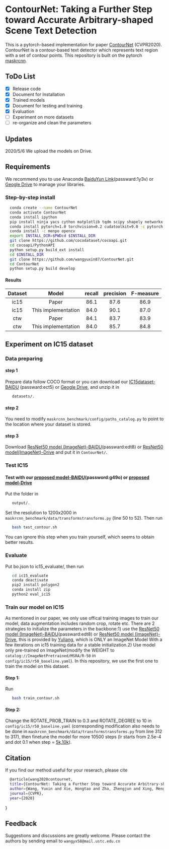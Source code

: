 # ContourNet: Taking a Further Step toward Accurate Arbitrary-shaped Scene Text Detection

This is a pytorch-based implementation for paper [ContourNet](https://arxiv.org/abs/2004.04940) (CVPR2020). ContourNet is a contour-based text detector which represents text region with a set of contour points. This repository is built on the pytorch [maskrcnn](https://github.com/facebookresearch/maskrcnn-benchmark).

## ToDo List

- [x] Release code
- [x] Document for Installation
- [x] Trained models
- [x] Document for testing and training
- [x] Evaluation
- [ ] Experiment on more datasets
- [ ] re-organize and clean the parameters

## Updates
2020/5/6 We upload the models on Drive.

## Requirements

We recommend you to use Anaconda [BaiduYun Link](https://pan.baidu.com/s/1_J9INU-UpiT43qormibAuw)(passward:1y3v) or [Geogle Drive](https://drive.google.com/file/d/1H64lTpR3xzlSRfUxfZa4dOhAYZJcO7RU/view?usp=sharing) to manage your libraries.


### Step-by-step install

```bash
  conda create --name ContourNet
  conda activate ContourNet
  conda install ipython
  pip install ninja yacs cython matplotlib tqdm scipy shapely networkx pandas
  conda install pytorch=1.0 torchvision=0.2 cudatoolkit=9.0 -c pytorch
  conda install -c menpo opencv
  export INSTALL_DIR=$PWDcd $INSTALL_DIR
  git clone https://github.com/cocodataset/cocoapi.git
  cd cocoapi/PythonAPI
  python setup.py build_ext install
  cd $INSTALL_DIR
  git clone https://github.com/wangyuxin87/ContourNet.git
  cd ContourNet
  python setup.py build develop
```
#### Results
|        Dataset       	|        Model       	| recall 	| precision 	| F-measure 	|
|:------------------: |:------------------:	|:---------:	|:------:	|:---------:	|
|        ic15       	|      Paper   	|    86.1   	|     87.6   	|    86.9   	|   
|        ic15       	|  This implementation 	|    84.0   	|     90.1   	|    87.0   	| 
|        ctw       	|      Paper   	|    84.1   	|     83.7   	|    83.9   	|   
|        ctw       	|  This implementation 	|    84.0   	|     85.7   	|    84.8   	| 

## Experiment on IC15 dataset
### Data preparing 
#### step 1
   Prepare data follow COCO format or you can download our [IC15dataset-BAIDU](https://pan.baidu.com/s/1GbF0PnWDKw3qn2o2XgpB7Q) (passward:ect5) or [Geogle Drive](https://drive.google.com/file/d/1ZWRQWJwhydoCsqdNlX80y94cKQedUywO/view?usp=sharing), and unzip it in 
```bash
   datasets/.
```
#### step 2
You need to modify ```maskrcnn_benchmark/config/paths_catalog.py``` to point to the location where your dataset is stored.

#### step 3
Download [ResNet50 model (ImageNet)-BAIDU](https://pan.baidu.com/s/1nYePd4BgsBjhToeD2y1RbQ)(passward:edt8) or [ResNet50 model(ImageNet)-Drive](https://drive.google.com/file/d/1GZRktoRS4hoXmsCrucl3liLyMzl56WK7/view?usp=sharing) and put it in ```ContourNet/```. 

### Test IC15
#### Test with our [proposed model-BAIDU](https://pan.baidu.com/s/15xHgwUeMs-EYfHiBvNH0MQ)(password:g49o) or [proposed model-Drive](https://drive.google.com/drive/folders/10iJcEuR90tpkkyoIJ4Zq5r2xjwUWYYbc?usp=sharing)
Put the folder in 
```bash 
   output/.
```
Set the resolution to 1200x2000 in ```maskrcnn_benchmark/data/transformstransforms.py``` (line 50 to 52).
Then run
```bash 
   bash test_contour.sh
```
You can ignore this step when you train yourself, which seems to obtain better results.

### Evaluate
Put bo.json to ic15_evaluate/, then run
```bash 
   cd ic15_evaluate
   conda deactivate
   pip2 install polygon2
   conda install zip
   python2 eval_ic15
```

### Train our model on IC15
As mentioned in our paper, we only use offical training images to train our model, data augmentation includes random crop, rotate etc. There are 2 strategies to initialize the parameters in the backbone:1) use the [ResNet50 model (ImageNet)-BAIDU](https://pan.baidu.com/s/1nYePd4BgsBjhToeD2y1RbQ)(passward:edt8) or [ResNet50 model (ImageNet)-Drive](https://drive.google.com/file/d/1GZRktoRS4hoXmsCrucl3liLyMzl56WK7/view?usp=sharing), this is provided by [Yuliang](https://github.com/Yuliang-Liu/Box_Discretization_Network), which is ONLY an ImageNet Model With a few iterations on ic15 training data for a stable initialization.2) Use model only pre-trained on ImageNet(modify the WEIGHT to ```catalog://ImageNetPretrained/MSRA/R-50``` in ```config/ic15/r50_baseline.yaml```). In this repository, we use the first one to train the model on this dataset.
#### Step 1:
Run
```bash 
   bash train_contour.sh
```
#### Step 2:
   Change the ROTATE_PROB_TRAIN to 0.3 and ROTATE_DEGREE to 10 in ```config/ic15/r50_baseline.yaml``` (corresponding modification also needs to be done in ```maskrcnn_benchmark/data/transformstransforms.py``` from line 312 to 317), then finetune the model for more 10500 steps (lr starts from 2.5e-4 and dot 0.1 when step = [5k,10k](optional)).

## Citation
If you find our method useful for your reserach, please cite
```bash 
  @article{wang2020contournet,
  title={ContourNet: Taking a Further Step toward Accurate Arbitrary-shaped Scene Text Detection},
  author={Wang, Yuxin and Xie, Hongtao and Zha, Zhengjun and Xing, Mengting and Fu, Zilong and Zhang, Yongdong},
  journal={CVPR},
  year={2020}
 ```
}

## Feedback
Suggestions and discussions are greatly welcome. Please contact the authors by sending email to ```wangyx58@mail.ustc.edu.cn```

